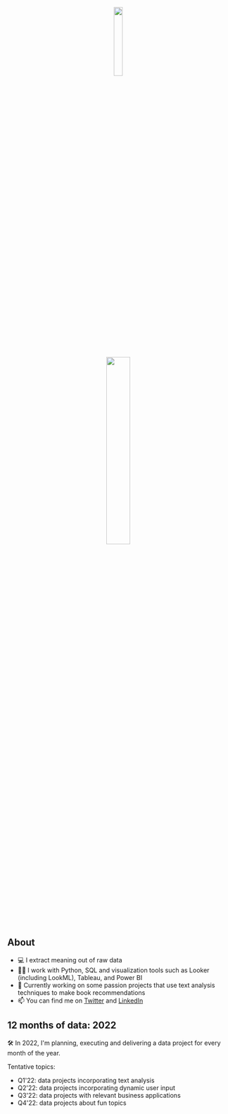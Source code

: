 <p align="center" width="100%">
    <img width="20%" src="https://i.imgur.com/UBpes1n.gif">
</p>
<p align="center" width="100%">
    <img width="33%" src="https://readme-typing-svg.herokuapp.com?color=%23000000&size=48&vCenter=true&multiline=true&width=500&height=80&lines=Hello%2C+I'm+Vianny)](https://git.io/typing-svg">
</p>

## About 
- 💻 I extract meaning out of raw data
- 💪🏽  I work with Python, SQL and visualization tools such as Looker (including LookML), Tableau, and Power BI 
- 🌸 Currently working on some passion projects that use text analysis techniques to make book recommendations 
- 📫 You can find me on [Twitter](https://twitter.com/vclugo) and [LinkedIn](https://www.linkedin.com/in/viannyl/)

## 12 months of data: 2022

🛠 In 2022, I'm planning, executing and delivering a data project for every month of the year. 

Tentative topics:
- Q1'22: data projects incorporating text analysis
- Q2'22: data projects incorporating dynamic user input
- Q3'22: data projects with relevant business applications
- Q4'22: data projects about fun topics 


<!---
vclugoar/vclugoar is a ✨ special ✨ repository because its `README.md` (this file) appears on your GitHub profile.
You can click the Preview link to take a look at your changes.
--->
